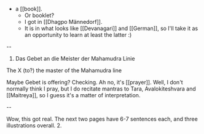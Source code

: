 - a [[book]].
  - Or booklet?
  - I got in [[Dhagpo Männedorf]].
  - It is in what looks like [[Devanagari]] and [[German]], so I'll take it as an opportunity to learn at least the latter :)

--

1. Das Gebet an die Meister der Mahamudra Linie

The X (to?) the master of the Mahamudra line

Maybe Gebet is offering? Checking. Ah no, it's [[prayer]]. Well, I don't normally think I pray, but I do recitate mantras to Tara, Avalokiteshvara and [[Maitreya]], so I guess it's a matter of interpretation.

--

Wow, this got real. The next two pages have 6-7 sentences each, and three illustrations overall.
2.
